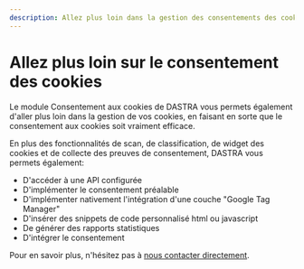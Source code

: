 ```yaml
---
description: Allez plus loin dans la gestion des consentements des cookies avec DASTRA.
---
```


# Allez plus loin sur le consentement des cookies

Le module Consentement aux cookies de DASTRA vous permets également d'aller plus loin dans la gestion de vos cookies, en faisant en sorte que le consentement aux cookies soit vraiment efficace.

En plus des fonctionnalités de scan, de classification, de widget des cookies et de collecte des preuves de consentement, DASTRA vous permets également:

* D'accéder à une API configurée
* D'implémenter le consentement préalable
* D'implémenter nativement l'intégration d'une couche "Google Tag Manager"
* D'insérer des snippets de code personnalisé html ou javascript
* De générer des rapports statistiques
* D'intégrer le consentement

Pour en savoir plus, n'hésitez pas à [nous contacter directement](https://www.dastra.eu/fr/Contact?type=Demo).

